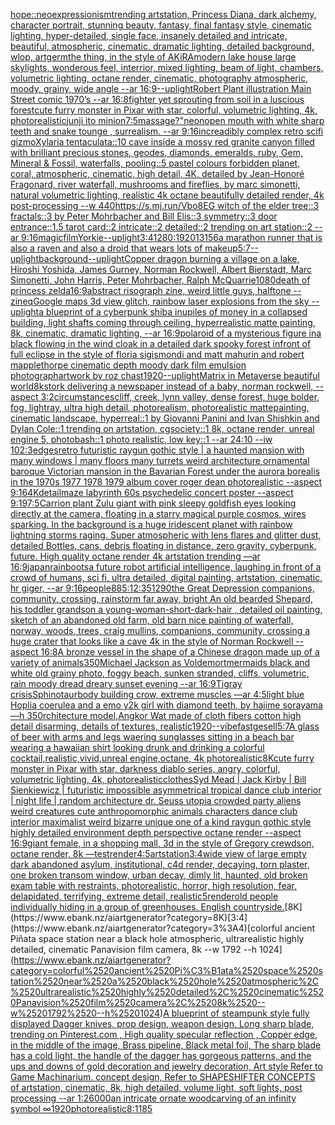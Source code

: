 [hope::neoexpressionism](https://www.ebank.nz/aiartgenerator?category=hope%3A%3Aneoexpressionism)[trending artstation, Princess Diana, dark alchemy, character portrait, stunning beauty, fantasy, final fantasy style, cinematic lighting, hyper-detailed, single face, insanely detailed and intricate, beautiful, atmospheric, cinematic, dramatic lighting, detailed background, wlop, artgerm](https://www.ebank.nz/aiartgenerator?category=trending%2520artstation%2C%2520Princess%2520Diana%2C%2520dark%2520alchemy%2C%2520character%2520portrait%2C%2520stunning%2520beauty%2C%2520fantasy%2C%2520final%2520fantasy%2520style%2C%2520cinematic%2520lighting%2C%2520hyper-detailed%2C%2520single%2520face%2C%2520insanely%2520detailed%2520and%2520intricate%2C%2520beautiful%2C%2520atmospheric%2C%2520cinematic%2C%2520dramatic%2520lighting%2C%2520detailed%2520background%2C%2520wlop%2C%2520artgerm)[the thing, in the style of AKiRA](https://www.ebank.nz/aiartgenerator?category=the%2520thing%2C%2520in%2520the%2520style%2520of%2520AKiRA)[modern lake house large skylights, wonderous feel, interrior, mixed lighting, beam of light, chambers, volumetric lighting, octane render, cinematic, photography atmospheric, moody, grainy, wide angle --ar 16:9](https://www.ebank.nz/aiartgenerator?category=modern%2520lake%2520house%2520large%2520skylights%2C%2520wonderous%2520feel%2C%2520interrior%2C%2520mixed%2520lighting%2C%2520beam%2520of%2520light%2C%2520chambers%2C%2520volumetric%2520lighting%2C%2520octane%2520render%2C%2520cinematic%2C%2520photography%2520atmospheric%2C%2520moody%2C%2520grainy%2C%2520wide%2520angle%2520--ar%252016%3A9)[--uplight](https://www.ebank.nz/aiartgenerator?category=--uplight)[Robert Plant illustration Main Street comic 1970’s --ar 16:8](https://www.ebank.nz/aiartgenerator?category=Robert%2520Plant%2520illustration%2520Main%2520Street%2520comic%25201970%E2%80%99s%2520--ar%252016%3A8)[fighter yet sprouting from soil in a luscious forest](https://www.ebank.nz/aiartgenerator?category=fighter%2520yet%2520sprouting%2520from%2520soil%2520in%2520a%2520luscious%2520forest)[cute furry monster in Pixar with star, colorful, volumetric lighting, 4k, photorealistic](https://www.ebank.nz/aiartgenerator?category=cute%2520furry%2520monster%2520in%2520Pixar%2520with%2520star%2C%2520colorful%2C%2520volumetric%2520lighting%2C%25204k%2C%2520photorealistic)[junji ito minion](https://www.ebank.nz/aiartgenerator?category=junji%2520ito%2520minion)[7:5](https://www.ebank.nz/aiartgenerator?category=7%3A5)[massage?"](https://www.ebank.nz/aiartgenerator?category=massage%3F%22)[neon](https://www.ebank.nz/aiartgenerator?category=neon)[open mouth with white sharp teeth and snake tounge , surrealism. --ar 9:16](https://www.ebank.nz/aiartgenerator?category=open%2520mouth%2520with%2520white%2520sharp%2520teeth%2520and%2520snake%2520tounge%2520%2C%2520surrealism.%2520--ar%25209%3A16)[increadibly complex retro scifi gizmo](https://www.ebank.nz/aiartgenerator?category=increadibly%2520complex%2520retro%2520scifi%2520gizmo)[Xylaria tentaculata::10 cave inside a mossy red granite canyon filled with brilliant precious stones, geodes, diamonds, emeralds, ruby, Gem, Mineral & Fossil, waterfalls, pooling::5 pastel colours forbidden planet, coral, atmospheric, cinematic, high detail, 4K, detailed by Jean-Honoré Fragonard, river waterfall, mushrooms and fireflies, by marc simonetti, natural volumetric lighting, realistic 4k octane beautifully detailed render, 4k post-processing --w 440](https://www.ebank.nz/aiartgenerator?category=Xylaria%2520tentaculata%3A%3A10%2520cave%2520inside%2520a%2520mossy%2520red%2520granite%2520canyon%2520filled%2520with%2520brilliant%2520precious%2520stones%2C%2520geodes%2C%2520diamonds%2C%2520emeralds%2C%2520ruby%2C%2520Gem%2C%2520Mineral%2520%26%2520Fossil%2C%2520waterfalls%2C%2520pooling%3A%3A5%2520pastel%2520colours%2520forbidden%2520planet%2C%2520coral%2C%2520atmospheric%2C%2520cinematic%2C%2520high%2520detail%2C%25204K%2C%2520detailed%2520by%2520Jean-Honor%C3%A9%2520Fragonard%2C%2520river%2520waterfall%2C%2520mushrooms%2520and%2520fireflies%2C%2520by%2520marc%2520simonetti%2C%2520natural%2520volumetric%2520lighting%2C%2520realistic%25204k%2520octane%2520beautifully%2520detailed%2520render%2C%25204k%2520post-processing%2520--w%2520440)[https://s.mj.run/Vbo8EG  witch of the elder tree::3 fractals::3 by Peter Mohrbacher and Bill Elis::3 symmetry::3 door entrance::1.5 tarot card::2 intricate::2 detailed::2 trending on art station::2 --ar 9:16](https://www.ebank.nz/aiartgenerator?category=https%3A//s.mj.run/Vbo8EG%2520%2520witch%2520of%2520the%2520elder%2520tree%3A%3A3%2520fractals%3A%3A3%2520by%2520Peter%2520Mohrbacher%2520and%2520Bill%2520Elis%3A%3A3%2520symmetry%3A%3A3%2520door%2520entrance%3A%3A1.5%2520tarot%2520card%3A%3A2%2520intricate%3A%3A2%2520detailed%3A%3A2%2520trending%2520on%2520art%2520station%3A%3A2%2520--ar%25209%3A16)[magic](https://www.ebank.nz/aiartgenerator?category=magic)[film](https://www.ebank.nz/aiartgenerator?category=film)[Yorkie](https://www.ebank.nz/aiartgenerator?category=Yorkie)[--uplight](https://www.ebank.nz/aiartgenerator?category=--uplight)[3:4](https://www.ebank.nz/aiartgenerator?category=3%3A4)[1280:1920](https://www.ebank.nz/aiartgenerator?category=1280%3A1920)[13156](https://www.ebank.nz/aiartgenerator?category=13156)[a marathon runner that is also a raven and also a droid that wears lots of makeup](https://www.ebank.nz/aiartgenerator?category=a%2520marathon%2520runner%2520that%2520is%2520also%2520a%2520raven%2520and%2520also%2520a%2520droid%2520that%2520wears%2520lots%2520of%2520makeup)[5:7](https://www.ebank.nz/aiartgenerator?category=5%3A7)[--uplight](https://www.ebank.nz/aiartgenerator?category=--uplight)[background](https://www.ebank.nz/aiartgenerator?category=background)[--uplight](https://www.ebank.nz/aiartgenerator?category=--uplight)[Copper dragon burning a village on a lake, Hiroshi Yoshida, James Gurney, Norman Rockwell, Albert Bierstadt, Marc Simonetti, John Harris, Peter Mohrbacher, Ralph McQuarrie](https://www.ebank.nz/aiartgenerator?category=Copper%2520dragon%2520burning%2520a%2520village%2520on%2520a%2520lake%2C%2520Hiroshi%2520Yoshida%2C%2520James%2520Gurney%2C%2520Norman%2520Rockwell%2C%2520Albert%2520Bierstadt%2C%2520Marc%2520Simonetti%2C%2520John%2520Harris%2C%2520Peter%2520Mohrbacher%2C%2520Ralph%2520McQuarrie)[1080](https://www.ebank.nz/aiartgenerator?category=1080)[death of princess zelda](https://www.ebank.nz/aiartgenerator?category=death%2520of%2520princess%2520zelda)[16:9](https://www.ebank.nz/aiartgenerator?category=16%3A9)[abstract risograph zine, weird little guys, halftone --zineq](https://www.ebank.nz/aiartgenerator?category=abstract%2520risograph%2520zine%2C%2520weird%2520little%2520guys%2C%2520halftone%2520--zineq)[Google maps 3d view glitch, rainbow laser explosions from the sky --uplight](https://www.ebank.nz/aiartgenerator?category=Google%2520maps%25203d%2520view%2520glitch%2C%2520rainbow%2520laser%2520explosions%2520from%2520the%2520sky%2520--uplight)[a blueprint of a cyberpunk shiba inu](https://www.ebank.nz/aiartgenerator?category=a%2520blueprint%2520of%2520a%2520cyberpunk%2520shiba%2520inu)[piles of money in a collapsed building, light shafts coming through ceiling, hyperrealistic matte painting, 8k, cinematic, dramatic lighting, --ar 16:9](https://www.ebank.nz/aiartgenerator?category=piles%2520of%2520money%2520in%2520a%2520collapsed%2520building%2C%2520light%2520shafts%2520coming%2520through%2520ceiling%2C%2520hyperrealistic%2520matte%2520painting%2C%25208k%2C%2520cinematic%2C%2520dramatic%2520lighting%2C%2520--ar%252016%3A9)[polaroid of a mysterious figure ina black flowing in the wind cloak in a detailed dark spooky forest infront of full eclipse in the style of floria sigismondi and matt mahurin and robert mapplethorpe cinematic depth moody dark film emulsion photograph](https://www.ebank.nz/aiartgenerator?category=polaroid%2520of%2520a%2520mysterious%2520figure%2520ina%2520black%2520flowing%2520in%2520the%2520wind%2520cloak%2520in%2520a%2520detailed%2520dark%2520spooky%2520forest%2520infront%2520of%2520full%2520eclipse%2520in%2520the%2520style%2520of%2520floria%2520sigismondi%2520and%2520matt%2520mahurin%2520and%2520robert%2520mapplethorpe%2520cinematic%2520depth%2520moody%2520dark%2520film%2520emulsion%2520photograph)[artwork by roz chast](https://www.ebank.nz/aiartgenerator?category=artwork%2520by%2520roz%2520chast)[1920](https://www.ebank.nz/aiartgenerator?category=1920)[--uplight](https://www.ebank.nz/aiartgenerator?category=--uplight)[Matrix in Metaverse beautiful world](https://www.ebank.nz/aiartgenerator?category=Matrix%2520in%2520Metaverse%2520beautiful%2520world)[8k](https://www.ebank.nz/aiartgenerator?category=8k)[stork delivering a newspaper instead of a baby, norman rockwell, --aspect 3:2](https://www.ebank.nz/aiartgenerator?category=stork%2520delivering%2520a%2520newspaper%2520instead%2520of%2520a%2520baby%2C%2520norman%2520rockwell%2C%2520--aspect%25203%3A2)[circumstances](https://www.ebank.nz/aiartgenerator?category=circumstances)[cliff, creek, lynn valley, dense forest, huge bolder, fog, lightray, ultra high detail, photorealism, photorealistic mattepainting, cinematic landscape, hyperreal::1 by Giovanni Panini and Ivan Shishkin and Dylan Cole::1 trending on artstation, cgsociety::1 8k, octane render, unreal engine 5, photobash::1 photo realistic, low key::1 --ar 24:10 --iw 10](https://www.ebank.nz/aiartgenerator?category=cliff%2C%2520creek%2C%2520lynn%2520valley%2C%2520dense%2520forest%2C%2520huge%2520bolder%2C%2520fog%2C%2520lightray%2C%2520ultra%2520high%2520detail%2C%2520photorealism%2C%2520photorealistic%2520mattepainting%2C%2520cinematic%2520landscape%2C%2520hyperreal%3A%3A1%2520by%2520Giovanni%2520Panini%2520and%2520Ivan%2520Shishkin%2520and%2520Dylan%2520Cole%3A%3A1%2520trending%2520on%2520artstation%2C%2520cgsociety%3A%3A1%25208k%2C%2520octane%2520render%2C%2520unreal%2520engine%25205%2C%2520photobash%3A%3A1%2520photo%2520realistic%2C%2520low%2520key%3A%3A1%2520--ar%252024%3A10%2520--iw%252010)[2:3](https://www.ebank.nz/aiartgenerator?category=2%3A3)[edges](https://www.ebank.nz/aiartgenerator?category=edges)[retro futuristic raygun gothic style | a haunted mansion  with many windows | many floors many turrets weird architecture ornamental baroque Victorian mansion in the Bavarian Forest under the aurora borealis in the 1970s 1977 1978 1979 album cover roger dean photorealistic --aspect 9:16](https://www.ebank.nz/aiartgenerator?category=retro%2520futuristic%2520raygun%2520gothic%2520style%2520%7C%2520a%2520haunted%2520mansion%2520%2520with%2520many%2520windows%2520%7C%2520many%2520floors%2520many%2520turrets%2520weird%2520architecture%2520ornamental%2520baroque%2520Victorian%2520mansion%2520in%2520the%2520Bavarian%2520Forest%2520under%2520the%2520aurora%2520borealis%2520in%2520the%25201970s%25201977%25201978%25201979%2520album%2520cover%2520roger%2520dean%2520photorealistic%2520--aspect%25209%3A16)[4K](https://www.ebank.nz/aiartgenerator?category=4K)[detail](https://www.ebank.nz/aiartgenerator?category=detail)[maze labyrinth 60s psychedelic concert poster --aspect 9:19](https://www.ebank.nz/aiartgenerator?category=maze%2520labyrinth%252060s%2520psychedelic%2520concert%2520poster%2520--aspect%25209%3A19)[7:5](https://www.ebank.nz/aiartgenerator?category=7%3A5)[Carrion plant Zulu giant  with pink sleepy goldfish eyes looking directly at the camera, floating in a starry magical purple cosmos, wires sparking. In the background is a huge iridescent planet with rainbow lightning storms raging. Super atmospheric with lens flares and glitter dust, detailed Bottles, cans, debris floating in distance, zero gravity, cyberpunk, future. High quality octane render 4k artstation trending —ar 16:9](https://www.ebank.nz/aiartgenerator?category=Carrion%2520plant%2520Zulu%2520giant%2520%2520with%2520pink%2520sleepy%2520goldfish%2520eyes%2520looking%2520directly%2520at%2520the%2520camera%2C%2520floating%2520in%2520a%2520starry%2520magical%2520purple%2520cosmos%2C%2520wires%2520sparking.%2520In%2520the%2520background%2520is%2520a%2520huge%2520iridescent%2520planet%2520with%2520rainbow%2520lightning%2520storms%2520raging.%2520Super%2520atmospheric%2520with%2520lens%2520flares%2520and%2520glitter%2520dust%2C%2520detailed%2520Bottles%2C%2520cans%2C%2520debris%2520floating%2520in%2520distance%2C%2520zero%2520gravity%2C%2520cyberpunk%2C%2520future.%2520High%2520quality%2520octane%2520render%25204k%2520artstation%2520trending%2520%E2%80%94ar%252016%3A9)[japan](https://www.ebank.nz/aiartgenerator?category=japan)[rainboots](https://www.ebank.nz/aiartgenerator?category=rainboots)[a future robot artificial intelligence, laughing in front of a crowd of humans, sci fi, ultra detailed, digital painting, artstation, cinematic, hr giger, --ar 9:16](https://www.ebank.nz/aiartgenerator?category=a%2520future%2520robot%2520artificial%2520intelligence%2C%2520laughing%2520in%2520front%2520of%2520a%2520crowd%2520of%2520humans%2C%2520sci%2520fi%2C%2520ultra%2520detailed%2C%2520digital%2520painting%2C%2520artstation%2C%2520cinematic%2C%2520hr%2520giger%2C%2520--ar%25209%3A16)[people](https://www.ebank.nz/aiartgenerator?category=people)[88](https://www.ebank.nz/aiartgenerator?category=88)[5:1](https://www.ebank.nz/aiartgenerator?category=5%3A1)[2:3](https://www.ebank.nz/aiartgenerator?category=2%3A3)[512](https://www.ebank.nz/aiartgenerator?category=512)[90](https://www.ebank.nz/aiartgenerator?category=90)[the Great Depression  companions, community, crossing, rainstorm far away, bright An old bearded Shepard, his toddler grandson a young-woman-short-dark-hair , detailed oil painting, sketch of an abandoned old farm, old barn nice painting of waterfall, norway, woods, trees, craig mullins,  companions, community, crossing a huge crater that looks like a cave 4k in the style of Norman Rockwell --aspect 16:8](https://www.ebank.nz/aiartgenerator?category=the%2520Great%2520Depression%2520%2520companions%2C%2520community%2C%2520crossing%2C%2520rainstorm%2520far%2520away%2C%2520bright%2520An%2520old%2520bearded%2520Shepard%2C%2520his%2520toddler%2520grandson%2520a%2520young-woman-short-dark-hair%2520%2C%2520detailed%2520oil%2520painting%2C%2520sketch%2520of%2520an%2520abandoned%2520old%2520farm%2C%2520old%2520barn%2520nice%2520painting%2520of%2520waterfall%2C%2520norway%2C%2520woods%2C%2520trees%2C%2520craig%2520mullins%2C%2520%2520companions%2C%2520community%2C%2520crossing%2520a%2520huge%2520crater%2520that%2520looks%2520like%2520a%2520cave%25204k%2520in%2520the%2520style%2520of%2520Norman%2520Rockwell%2520--aspect%252016%3A8)[A bronze vessel in the shape of a Chinese dragon made up of a variety of animals](https://www.ebank.nz/aiartgenerator?category=A%2520bronze%2520vessel%2520in%2520the%2520shape%2520of%2520a%2520Chinese%2520dragon%2520made%2520up%2520of%2520a%2520variety%2520of%2520animals)[350](https://www.ebank.nz/aiartgenerator?category=350)[Michael Jackson as Voldemort](https://www.ebank.nz/aiartgenerator?category=Michael%2520Jackson%2520as%2520Voldemort)[mermaids black and white old grainy photo, foggy beach, sunken stranded, cliffs, volumetric, rain moody dread dreary sunset evening --ar 16:9](https://www.ebank.nz/aiartgenerator?category=mermaids%2520black%2520and%2520white%2520old%2520grainy%2520photo%2C%2520foggy%2520beach%2C%2520sunken%2520stranded%2C%2520cliffs%2C%2520volumetric%2C%2520rain%2520moody%2520dread%2520dreary%2520sunset%2520evening%2520--ar%252016%3A9)[Tigray crisis](https://www.ebank.nz/aiartgenerator?category=Tigray%2520crisis)[Sphinotaur](https://www.ebank.nz/aiartgenerator?category=Sphinotaur)[body building crow, extreme muscles —ar 4:5](https://www.ebank.nz/aiartgenerator?category=body%2520building%2520crow%2C%2520extreme%2520muscles%2520%E2%80%94ar%25204%3A5)[light blue Hoplia coerulea and a emo y2k girl with diamond teeth,  by hajime sorayama —h 350](https://www.ebank.nz/aiartgenerator?category=light%2520blue%2520Hoplia%2520coerulea%2520and%2520a%2520emo%2520y2k%2520girl%2520with%2520diamond%2520teeth%2C%2520%2520by%2520hajime%2520sorayama%2520%E2%80%94h%2520350)[rchitecture model,Angkor Wat made of cloth fibers cotton high detail disarming, details of textures, realistic](https://www.ebank.nz/aiartgenerator?category=rchitecture%2520model%2CAngkor%2520Wat%2520made%2520of%2520cloth%2520fibers%2520cotton%2520high%2520detail%2520disarming%2C%2520details%2520of%2520textures%2C%2520realistic)[1920](https://www.ebank.nz/aiartgenerator?category=1920)[--vibefast](https://www.ebank.nz/aiartgenerator?category=--vibefast)[gesell](https://www.ebank.nz/aiartgenerator?category=gesell)[5:7](https://www.ebank.nz/aiartgenerator?category=5%3A7)[A glass of beer with arms and legs waering sunglasses sitting in a beach bar wearing a hawaiian shirt looking drunk and drinking a colorful cocktail,realistic,vivid,unreal engine,octane, 4k photorealistic](https://www.ebank.nz/aiartgenerator?category=A%2520glass%2520of%2520beer%2520with%2520arms%2520and%2520legs%2520waering%2520sunglasses%2520sitting%2520in%2520a%2520beach%2520bar%2520wearing%2520a%2520hawaiian%2520shirt%2520looking%2520drunk%2520and%2520drinking%2520a%2520colorful%2520cocktail%2Crealistic%2Cvivid%2Cunreal%2520engine%2Coctane%2C%25204k%2520photorealistic)[8K](https://www.ebank.nz/aiartgenerator?category=8K)[cute furry monster in Pixar with star, darkness diablo series, angry, colorful, volumetric lighting, 4k, photorealistic](https://www.ebank.nz/aiartgenerator?category=cute%2520furry%2520monster%2520in%2520Pixar%2520with%2520star%2C%2520darkness%2520diablo%2520series%2C%2520angry%2C%2520colorful%2C%2520volumetric%2520lighting%2C%25204k%2C%2520photorealistic)[clothes](https://www.ebank.nz/aiartgenerator?category=clothes)[Syd Mead | Jack Kirby | Bill Sienkiewicz | futuristic impossible asymmetrical tropical dance club interior | night life | random architecture dr. Seuss utopia crowded party aliens weird creatures cute anthropomorphic animals characters dance club interior maximalist weird bizarre unique one of a kind raygun gothic style highly detailed environment depth perspective octane render --aspect 16:9](https://www.ebank.nz/aiartgenerator?category=Syd%2520Mead%2520%7C%2520Jack%2520Kirby%2520%7C%2520Bill%2520Sienkiewicz%2520%7C%2520futuristic%2520impossible%2520asymmetrical%2520tropical%2520dance%2520club%2520interior%2520%7C%2520night%2520life%2520%7C%2520random%2520architecture%2520dr.%2520Seuss%2520utopia%2520crowded%2520party%2520aliens%2520weird%2520creatures%2520cute%2520anthropomorphic%2520animals%2520characters%2520dance%2520club%2520interior%2520maximalist%2520weird%2520bizarre%2520unique%2520one%2520of%2520a%2520kind%2520raygun%2520gothic%2520style%2520highly%2520detailed%2520environment%2520depth%2520perspective%2520octane%2520render%2520--aspect%252016%3A9)[giant female, in a shopping mall, 3d in the style of Gregory crewdson, octane render, 8k —test](https://www.ebank.nz/aiartgenerator?category=giant%2520female%2C%2520in%2520a%2520shopping%2520mall%2C%25203d%2520in%2520the%2520style%2520of%2520Gregory%2520crewdson%2C%2520octane%2520render%2C%25208k%2520%E2%80%94test)[render](https://www.ebank.nz/aiartgenerator?category=render)[4:5](https://www.ebank.nz/aiartgenerator?category=4%3A5)[artstation](https://www.ebank.nz/aiartgenerator?category=artstation)[3:4](https://www.ebank.nz/aiartgenerator?category=3%3A4)[wide view of large empty dark abandoned asylum, institutional, c4d render, decaying, torn plaster, one broken transom window, urban decay, dimly lit,  haunted, old broken exam table with restraints, photorealistic, horror, high resolution, fear, delapidated, terrifying, extreme detail, realistic](https://www.ebank.nz/aiartgenerator?category=wide%2520view%2520of%2520large%2520empty%2520dark%2520abandoned%2520asylum%2C%2520institutional%2C%2520c4d%2520render%2C%2520decaying%2C%2520torn%2520plaster%2C%2520one%2520broken%2520transom%2520window%2C%2520urban%2520decay%2C%2520dimly%2520lit%2C%2520%2520haunted%2C%2520old%2520broken%2520exam%2520table%2520with%2520restraints%2C%2520photorealistic%2C%2520horror%2C%2520high%2520resolution%2C%2520fear%2C%2520delapidated%2C%2520terrifying%2C%2520extreme%2520detail%2C%2520realistic)[5](https://www.ebank.nz/aiartgenerator?category=5)[render](https://www.ebank.nz/aiartgenerator?category=render)[old people individually hiding in a group of greenhouses. English countryside.](https://www.ebank.nz/aiartgenerator?category=old%2520people%2520individually%2520hiding%2520in%2520a%2520group%2520of%2520greenhouses.%2520English%2520countryside.)[8K](https://www.ebank.nz/aiartgenerator?category=8K)[3:4](https://www.ebank.nz/aiartgenerator?category=3%3A4)[colorful ancient Piñata space station near a black hole atmospheric, ultrarealistic highly detailed, cinematic Panavision film camera, 8k --w 1792 --h 1024](https://www.ebank.nz/aiartgenerator?category=colorful%2520ancient%2520Pi%C3%B1ata%2520space%2520station%2520near%2520a%2520black%2520hole%2520atmospheric%2C%2520ultrarealistic%2520highly%2520detailed%2C%2520cinematic%2520Panavision%2520film%2520camera%2C%25208k%2520--w%25201792%2520--h%25201024)[A blueprint of steampunk style fully displayed Dagger knives, prop design, weapon design, Long sharp blade,  trending on Pinterest.com  , High quality specular reflection ,  Copper  edge, in the middle of the image, Brass pipeline,  Black metal foil,  The sharp blade has a cold light, the handle of the dagger has gorgeous patterns, and the ups and downs of gold decoration and jewelry decoration, Art style Refer to Game Machinarium.  concept design, Refer to SHAPESHIFTER CONCEPTS  of artstation, cinematic,  8k, high detailed,  volume light,  soft lights,  post processing    --ar 1:2](https://www.ebank.nz/aiartgenerator?category=A%2520blueprint%2520of%2520steampunk%2520style%2520fully%2520displayed%2520Dagger%2520knives%2C%2520prop%2520design%2C%2520weapon%2520design%2C%2520Long%2520sharp%2520blade%2C%2520%2520trending%2520on%2520Pinterest.com%2520%2520%2C%2520High%2520quality%2520specular%2520reflection%2520%2C%2520%2520Copper%2520%2520edge%2C%2520in%2520the%2520middle%2520of%2520the%2520image%2C%2520Brass%2520pipeline%2C%2520%2520Black%2520metal%2520foil%2C%2520%2520The%2520sharp%2520blade%2520has%2520a%2520cold%2520light%2C%2520the%2520handle%2520of%2520the%2520dagger%2520has%2520gorgeous%2520patterns%2C%2520and%2520the%2520ups%2520and%2520downs%2520of%2520gold%2520decoration%2520and%2520jewelry%2520decoration%2C%2520Art%2520style%2520Refer%2520to%2520Game%2520Machinarium.%2520%2520concept%2520design%2C%2520Refer%2520to%2520SHAPESHIFTER%2520CONCEPTS%2520%2520of%2520artstation%2C%2520cinematic%2C%2520%25208k%2C%2520high%2520detailed%2C%2520%2520volume%2520light%2C%2520%2520soft%2520lights%2C%2520%2520post%2520processing%2520%2520%2520%2520--ar%25201%3A2)[6000](https://www.ebank.nz/aiartgenerator?category=6000)[an intricate ornate woodcarving of an infinity symbol ∞](https://www.ebank.nz/aiartgenerator?category=an%2520intricate%2520ornate%2520woodcarving%2520of%2520an%2520infinity%2520symbol%2520%E2%88%9E)[1920](https://www.ebank.nz/aiartgenerator?category=1920)[photorealistic](https://www.ebank.nz/aiartgenerator?category=photorealistic)[8:11](https://www.ebank.nz/aiartgenerator?category=8%3A11)[85](https://www.ebank.nz/aiartgenerator?category=85)
